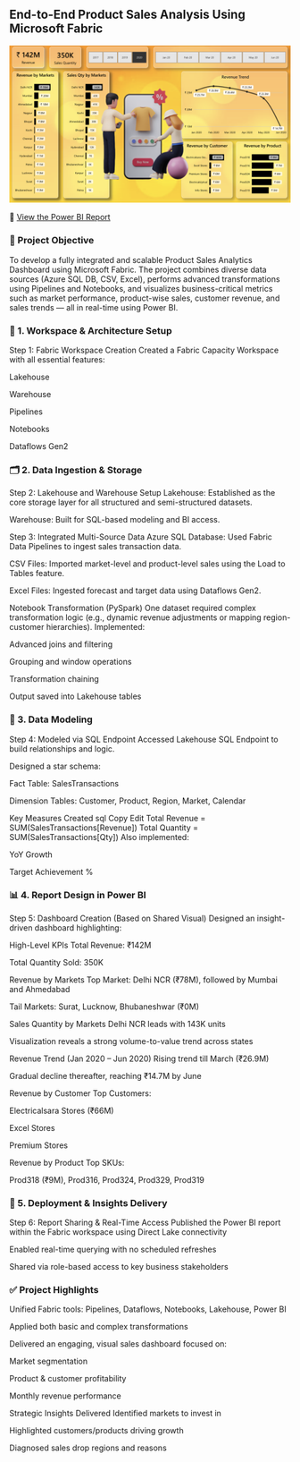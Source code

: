 ##  End-to-End Product Sales Analysis Using Microsoft Fabric 

![Product Sales Analysis](image.png)

🔗 [View the Power BI Report](https://app.powerbi.com/groups/me/reports/46123a15-23ee-4c68-93ea-da322912e771/ReportSection?experience=power-bi)


### 🎯 Project Objective
To develop a fully integrated and scalable Product Sales Analytics Dashboard using Microsoft Fabric. The project combines diverse data sources (Azure SQL DB, CSV, Excel), performs advanced transformations using Pipelines and Notebooks, and visualizes business-critical metrics such as market performance, product-wise sales, customer revenue, and sales trends — all in real-time using Power BI.

### 🧱 1. Workspace & Architecture Setup
Step 1: Fabric Workspace Creation
Created a Fabric Capacity Workspace with all essential features:

Lakehouse

Warehouse

Pipelines

Notebooks

Dataflows Gen2

### 🗂 2. Data Ingestion & Storage
Step 2: Lakehouse and Warehouse Setup
Lakehouse: Established as the core storage layer for all structured and semi-structured datasets.

Warehouse: Built for SQL-based modeling and BI access.

Step 3: Integrated Multi-Source Data
Azure SQL Database: Used Fabric Data Pipelines to ingest sales transaction data.

CSV Files: Imported market-level and product-level sales using the Load to Tables feature.

Excel Files: Ingested forecast and target data using Dataflows Gen2.

Notebook Transformation (PySpark)
One dataset required complex transformation logic (e.g., dynamic revenue adjustments or mapping region-customer hierarchies). Implemented:

Advanced joins and filtering

Grouping and window operations

Transformation chaining

Output saved into Lakehouse tables

### 🧩 3. Data Modeling
Step 4: Modeled via SQL Endpoint
Accessed Lakehouse SQL Endpoint to build relationships and logic.

Designed a star schema:

Fact Table: SalesTransactions

Dimension Tables: Customer, Product, Region, Market, Calendar

Key Measures Created
sql
Copy
Edit
Total Revenue = SUM(SalesTransactions[Revenue])
Total Quantity = SUM(SalesTransactions[Qty])
Also implemented:

YoY Growth

Target Achievement %

### 📊 4. Report Design in Power BI
Step 5: Dashboard Creation (Based on Shared Visual)
Designed an insight-driven dashboard highlighting:

High-Level KPIs
Total Revenue: ₹142M

Total Quantity Sold: 350K

Revenue by Markets
Top Market: Delhi NCR (₹78M), followed by Mumbai and Ahmedabad

Tail Markets: Surat, Lucknow, Bhubaneshwar (₹0M)

Sales Quantity by Markets
Delhi NCR leads with 143K units

Visualization reveals a strong volume-to-value trend across states

Revenue Trend (Jan 2020 – Jun 2020)
Rising trend till March (₹26.9M)

Gradual decline thereafter, reaching ₹14.7M by June

Revenue by Customer
Top Customers:

Electricalsara Stores (₹66M)

Excel Stores

Premium Stores

Revenue by Product
Top SKUs:

Prod318 (₹9M), Prod316, Prod324, Prod329, Prod319

### 🚀 5. Deployment & Insights Delivery
Step 6: Report Sharing & Real-Time Access
Published the Power BI report within the Fabric workspace using Direct Lake connectivity

Enabled real-time querying with no scheduled refreshes

Shared via role-based access to key business stakeholders

### ✅ Project Highlights
Unified Fabric tools: Pipelines, Dataflows, Notebooks, Lakehouse, Power BI

Applied both basic and complex transformations

Delivered an engaging, visual sales dashboard focused on:

Market segmentation

Product & customer profitability

Monthly revenue performance

Strategic Insights Delivered
Identified markets to invest in

Highlighted customers/products driving growth

Diagnosed sales drop regions and reasons